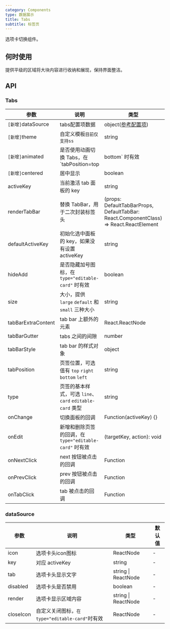 ```yaml
---
category: Components
type: 数据展示
title: Tabs
subtitle: 标签页
---
```


选项卡切换组件。

## 何时使用

提供平级的区域将大块内容进行收纳和展现，保持界面整洁。

## API

### Tabs

| 参数 | 说明 | 类型 | 默认值 | 版本 |
| --- | --- | --- | --- | --- |
| `[新增]`dataSource | tabs配置项数据| object([参考配置项](#dataSource)) | - |  |
| `[新增]`theme | 自定义模板`目前仅支持ss`| string | 'ss' |  |
| `[新增]`animated | 是否使用动画切换 Tabs，在 `tabPosition=top|bottom` 时有效 | boolean \| {inkBar:boolean, tabPane:boolean} | false, 当 type="card" 时为 false |  |
| `[新增]`centered | 居中显示 | boolean | false |
| activeKey | 当前激活 tab 面板的 key | string | 无 |  |
| renderTabBar | 替换 TabBar，用于二次封装标签头 | (props: DefaultTabBarProps, DefaultTabBar: React.ComponentClass) => React.ReactElement | 无 | 3.9.0 |
| defaultActiveKey | 初始化选中面板的 key，如果没有设置 activeKey | string | 第一个面板 |  |
| hideAdd | 是否隐藏加号图标，在 `type="editable-card"` 时有效 | boolean | false |  |
| size | 大小，提供 `large` `default` 和 `small` 三种大小 | string | 'default' |  |
| tabBarExtraContent | tab bar 上额外的元素 | React.ReactNode | 无 |  |
| tabBarGutter | tabs 之间的间隙 | number | 无 | 3.2.0 |
| tabBarStyle | tab bar 的样式对象 | object | - |  |
| tabPosition | 页签位置，可选值有 `top` `right` `bottom` `left` | string | 'top' |  |
| type | 页签的基本样式，可选 `line`、`card` `editable-card` 类型 | string | 'line' |  |
| onChange | 切换面板的回调 | Function(activeKey) {} | 无 |  |
| onEdit | 新增和删除页签的回调，在 `type="editable-card"` 时有效 | (targetKey, action): void | 无 |  |
| onNextClick | next 按钮被点击的回调 | Function | 无 |  |
| onPrevClick | prev 按钮被点击的回调 | Function | 无 |  |
| onTabClick | tab 被点击的回调 | Function | 无 |  |

### dataSource

| 参数        | 说明                                            | 类型                | 默认值 |
| ----------- | ----------------------------------------------- | ------------------- | ------ |
| icon        | 选项卡头icon图标                                  | ReactNode              | -      |
| key         | 对应 activeKey                                  | string              | -      |
| tab         | 选项卡头显示文字                                | string \| ReactNode | -      |
| disabled    | 选项卡头是否禁用                                | boolean | -      |
| render      | 选项卡显示区域内容                              | string \| ReactNode | -      |
| closeIcon   | 自定义关闭图标，`在 type="editable-card"`时有效 | ReactNode           | -      |
